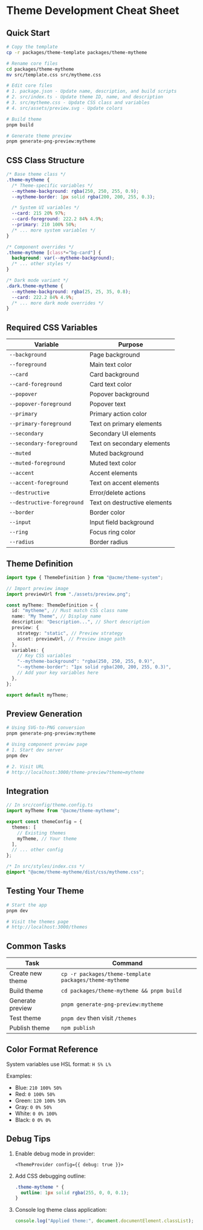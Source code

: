 # Theme Development Cheat Sheet

## Quick Start

```bash
# Copy the template
cp -r packages/theme-template packages/theme-mytheme

# Rename core files
cd packages/theme-mytheme
mv src/template.css src/mytheme.css

# Edit core files
# 1. package.json - Update name, description, and build scripts
# 2. src/index.ts - Update theme ID, name, and description
# 3. src/mytheme.css - Update CSS class and variables
# 4. src/assets/preview.svg - Update colors

# Build theme
pnpm build

# Generate theme preview
pnpm generate-png-preview:mytheme
```

## CSS Class Structure

```css
/* Base theme class */
.theme-mytheme {
  /* Theme-specific variables */
  --mytheme-background: rgba(250, 250, 255, 0.9);
  --mytheme-border: 1px solid rgba(200, 200, 255, 0.3);

  /* System UI variables */
  --card: 215 20% 97%;
  --card-foreground: 222.2 84% 4.9%;
  --primary: 210 100% 50%;
  /* ... more system variables */
}

/* Component overrides */
.theme-mytheme [class*="bg-card"] {
  background: var(--mytheme-background);
  /* ... other styles */
}

/* Dark mode variant */
.dark.theme-mytheme {
  --mytheme-background: rgba(25, 25, 35, 0.8);
  --card: 222.2 84% 4.9%;
  /* ... more dark mode overrides */
}
```

## Required CSS Variables

| Variable                   | Purpose                      |
| -------------------------- | ---------------------------- |
| `--background`             | Page background              |
| `--foreground`             | Main text color              |
| `--card`                   | Card background              |
| `--card-foreground`        | Card text color              |
| `--popover`                | Popover background           |
| `--popover-foreground`     | Popover text                 |
| `--primary`                | Primary action color         |
| `--primary-foreground`     | Text on primary elements     |
| `--secondary`              | Secondary UI elements        |
| `--secondary-foreground`   | Text on secondary elements   |
| `--muted`                  | Muted background             |
| `--muted-foreground`       | Muted text color             |
| `--accent`                 | Accent elements              |
| `--accent-foreground`      | Text on accent elements      |
| `--destructive`            | Error/delete actions         |
| `--destructive-foreground` | Text on destructive elements |
| `--border`                 | Border color                 |
| `--input`                  | Input field background       |
| `--ring`                   | Focus ring color             |
| `--radius`                 | Border radius                |

## Theme Definition

```typescript
import type { ThemeDefinition } from "@acme/theme-system";

// Import preview image
import previewUrl from "./assets/preview.png";

const myTheme: ThemeDefinition = {
  id: "mytheme", // Must match CSS class name
  name: "My Theme", // Display name
  description: "Description...", // Short description
  preview: {
    strategy: "static", // Preview strategy
    asset: previewUrl, // Preview image path
  },
  variables: {
    // Key CSS variables
    "--mytheme-background": "rgba(250, 250, 255, 0.9)",
    "--mytheme-border": "1px solid rgba(200, 200, 255, 0.3)",
    // Add your key variables here
  },
};

export default myTheme;
```

## Preview Generation

```bash
# Using SVG-to-PNG conversion
pnpm generate-png-preview:mytheme

# Using component preview page
# 1. Start dev server
pnpm dev

# 2. Visit URL
# http://localhost:3000/theme-preview?theme=mytheme
```

## Integration

```typescript
// In src/config/theme.config.ts
import myTheme from "@acme/theme-mytheme";

export const themeConfig = {
  themes: [
    // Existing themes
    myTheme, // Your theme
  ],
  // ... other config
};
```

```css
/* In src/styles/index.css */
@import "@acme/theme-mytheme/dist/css/mytheme.css";
```

## Testing Your Theme

```bash
# Start the app
pnpm dev

# Visit the themes page
# http://localhost:3000/themes
```

## Common Tasks

| Task             | Command                                                |
| ---------------- | ------------------------------------------------------ |
| Create new theme | `cp -r packages/theme-template packages/theme-mytheme` |
| Build theme      | `cd packages/theme-mytheme && pnpm build`              |
| Generate preview | `pnpm generate-png-preview:mytheme`                    |
| Test theme       | `pnpm dev` then visit `/themes`                        |
| Publish theme    | `npm publish`                                          |

## Color Format Reference

System variables use HSL format: `H S% L%`

Examples:

- Blue: `210 100% 50%`
- Red: `0 100% 50%`
- Green: `120 100% 50%`
- Gray: `0 0% 50%`
- White: `0 0% 100%`
- Black: `0 0% 0%`

## Debug Tips

1. Enable debug mode in provider:

   ```tsx
   <ThemeProvider config={{ debug: true }}>
   ```

2. Add CSS debugging outline:

   ```css
   .theme-mytheme * {
     outline: 1px solid rgba(255, 0, 0, 0.1);
   }
   ```

3. Console log theme class application:
   ```typescript
   console.log("Applied theme:", document.documentElement.classList);
   ```
